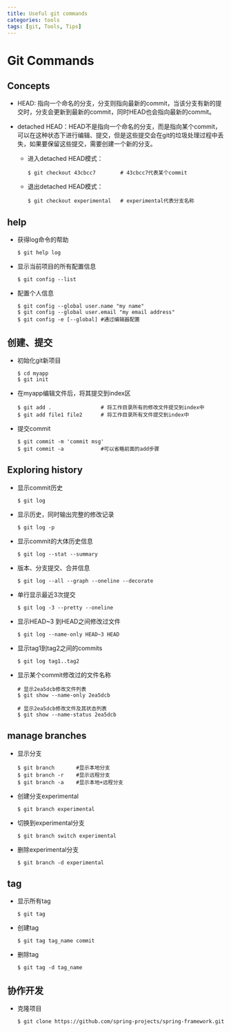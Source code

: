 ```yaml
---
title: Useful git commands
categories: tools
tags: [git, Tools, Tips]
---
```

# Git Commands

## Concepts

* HEAD: 指向一个命名的分支，分支则指向最新的commit，当该分支有新的提交时，分支会更新到最新的commit，同时HEAD也会指向最新的commit。

* detached HEAD：HEAD不是指向一个命名的分支，而是指向某个commit，可以在这种状态下进行编辑、提交，但是这些提交会在git的垃圾处理过程中丢失，如果要保留这些提交，需要创建一个新的分支。

  * 进入detached HEAD模式：

    ```shell
    $ git checkout 43cbcc7        # 43cbcc7代表某个commit
    ```

  * 退出detached HEAD模式：

    ```shell
    $ git checkout experimental   # experimental代表分支名称
    ```

## help

* 获得log命令的帮助

  ```shell
  $ git help log
  ```

* 显示当前项目的所有配置信息

  ```shell
  $ git config --list
  ```

* 配置个人信息

  ```shell
  $ git config --global user.name "my name"
  $ git config --global user.email "my email address"
  $ git config -e [--global] #通过编辑器配置
  ```

## 创建、提交

* 初始化git新项目

  ```shell
  $ cd myapp
  $ git init
  ```

* 在myapp编辑文件后，将其提交到index区

  ```shell
  $ git add .                # 将工作目录所有的修改文件提交到index中
  $ git add file1 file2      # 将工作目录所有文件提交到index中
  ```

* 提交commit

  ```shell
  $ git commit -m 'commit msg'
  $ git commit -a            #可以省略前面的add步骤
  ```



## Exploring history

* 显示commit历史

  ```shell
  $ git log
  ```

* 显示历史，同时输出完整的修改记录

  ```shell
  $ git log -p
  ```

* 显示commit的大体历史信息

  ```shell
  $ git log --stat --summary
  ```

* 版本、分支提交、合并信息

  ```shell
  $ git log --all --graph --oneline --decorate
  ```

* 单行显示最近3次提交

  ```shell
  $ git log -3 --pretty --oneline
  ```

* 显示HEAD~3 到HEAD之间修改过文件

  ```shell
  $ git log --name-only HEAD~3 HEAD
  ```

* 显示tag1到tag2之间的commits

  ```shell
  $ git log tag1..tag2
  ```

* 显示某个commit修改过的文件名称

  ```shell
  # 显示2ea5dcb修改文件列表
  $ git show --name-only 2ea5dcb 
  
  # 显示2ea5dcb修改文件及其状态列表
  $ git show --name-status 2ea5dcb
  ```

  

## manage branches

* 显示分支

  ```shell
  $ git branch       #显示本地分支
  $ git branch -r    #显示远程分支
  $ git branch -a    #显示本地+远程分支
  ```

* 创建分支experimental

  ```shell
  $ git branch experimental
  ```

* 切换到experimental分支

  ```shell
  $ git branch switch experimental
  ```

* 删除experimental分支

  ```shell
  $ git branch -d experimental
  ```

## tag

* 显示所有tag

  ```shell
  $ git tag
  ```

* 创建tag

  ```shell
  $ git tag tag_name commit
  ```

* 删除tag

  ```shell
  $ git tag -d tag_name
  ```

## 协作开发

* 克隆项目

  ```shell
  $ git clone https://github.com/spring-projects/spring-framework.git
  ```

  













